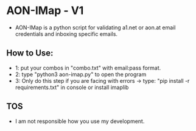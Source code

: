 # AON-IMap - V1
- AON-IMap is a python script for validating a1.net or aon.at email credentials and inboxing specific emails.

## How to Use:
- 1: put your combos in "combo.txt" with email:pass format.
- 2: type "python3 aon-imap.py" to open the program
- 3: Only do this step if you are facing with errors -> type: "pip install -r requirements.txt" in console or install imaplib

## TOS
- I am not responsible how you use my development.
